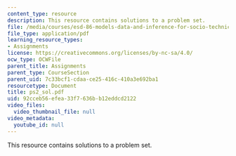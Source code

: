 ```yaml
---
content_type: resource
description: This resource contains solutions to a problem set.
file: /media/courses/esd-86-models-data-and-inference-for-socio-technical-systems-spring-2007/92cceb56efea33f7636bb12eddcd2122_ps2_sol.pdf
file_type: application/pdf
learning_resource_types:
- Assignments
license: https://creativecommons.org/licenses/by-nc-sa/4.0/
ocw_type: OCWFile
parent_title: Assignments
parent_type: CourseSection
parent_uid: 7c33bcf1-cdaa-ce25-416c-410a3e692ba1
resourcetype: Document
title: ps2_sol.pdf
uid: 92cceb56-efea-33f7-636b-b12eddcd2122
video_files:
  video_thumbnail_file: null
video_metadata:
  youtube_id: null
---
```

This resource contains solutions to a problem set.